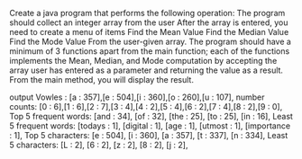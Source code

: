 Create a java program that performs the following operation:
The program should collect an integer array from the user
After the array is entered, you need to create a menu of items
Find the Mean Value
Find the Median Value
Find the Mode Value
From the user-given array.
The program should have a minimum of 3 functions apart from the main function; each of the functions implements the Mean, Median, and Mode computation by accepting the array user has entered as a parameter and returning the value as a result. From the main method, you will display the result.

output
Vowles :
[a : 357],[e : 504],[i : 360],[o : 260],[u : 107],
number counts:
[0 : 6],[1 : 6],[2 : 7],[3 : 4],[4 : 2],[5 : 4],[6 : 2],[7 : 4],[8 : 2],[9 : 0],
Top 5 frequent words:
[and : 34], [of : 32], [the : 25], [to : 25], [in : 16], 
Least 5 frequent words:
[todays : 1], [digital : 1], [age : 1], [utmost : 1], [importance : 1],
Top 5 characters:
[e : 504], [i : 360], [a : 357], [t : 337], [n : 334],
Least 5 characters:
[L : 2], [6 : 2], [z : 2], [8 : 2], [j : 2],





